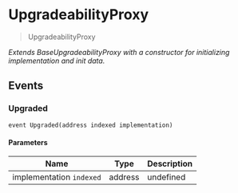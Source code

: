 # UpgradeabilityProxy



> UpgradeabilityProxy



*Extends BaseUpgradeabilityProxy with a constructor for initializing implementation and init data.*


## Events

### Upgraded

```solidity
event Upgraded(address indexed implementation)
```





#### Parameters

| Name | Type | Description |
|---|---|---|
| implementation `indexed` | address | undefined |



